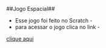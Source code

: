 ##Jogo Espacial##

- Esse jogo foi feito no Scratch -
- para acessar o jogo clica no link -

[clique aqui](https://scratch.mit.edu/projects/976739521)
